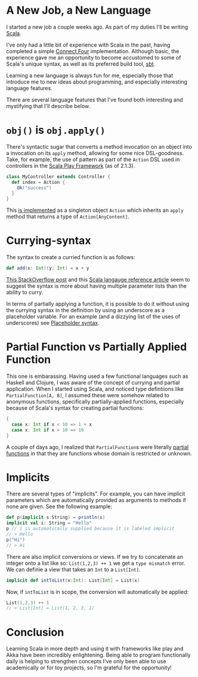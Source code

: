 # A New Job, a New Language

I started a new job a couple weeks ago. As part of my duties I'll be
writing [Scala](). 

I've only had a little bit of experience with Scala in the past, having
completed a simple [Connect Four]() implementation. Although basic, the
experience gave me an opportunity to become accustomed to some of
Scala's unique syntax, as well as its preferred build tool, [sbt]().

Learning a new language is always fun for me, especially those that
introduce me to new ideas about programming, and especially interesting
language features. 

There are several language features that I've found both interesting and
mystifying that I'll describe below.

# `obj()` is `obj.apply()`

There's syntactic sugar that converts a method invocation on an object
into a invocation on its `apply` method, allowing for some nice
DSL-goodness. Take, for example, the use of pattern as part of the `Action`
DSL used in controllers in the [Scala Play
Framework](http://www.playframework.com/) (as of 2.1.3). 

```scala
class MyController extends Controller {
  def index = Action {
    Ok("success")
  }
}
```

This [is
implemented](https://github.com/playframework/playframework/blob/master/framework/src/play/src/main/scala/play/api/mvc/Action.scala?source=cc) as a singleton object `Action` which inherits an
`apply` method that returns a type of `Action[AnyContent]`. 

# Currying-syntax

The syntax to create a curried function is as follows:

```scala
def add(x: Int)(y: Int) = x + y
```

[This StackOverflow
post](http://stackoverflow.com/questions/6803211/whats-the-difference-between-multiple-parameters-lists-and-multiple-parameters)
and this [Scala langauge reference
article](http://www.scala-lang.org/old/node/135) seem to suggest the
syntax is more about having multiple parameter lists than the ability to
curry. 

In terms of partially applying a function, it is possible to do it
without using the currying syntax in the definition by using an
underscore as a placeholder variable. For an example (and a dizzying
list of the uses of underscores) see [Placeholder
syntax](http://stackoverflow.com/questions/8000903/what-are-all-the-uses-of-an-underscore-in-scala). 

# Partial Function vs Partially Applied Function

This one is embarassing. Having used a few functional languages such as
Haskell and Clojure, I was aware of the concept of currying and partial
application. When I started using Scala, and noticed type defintiions
like `PartialFunction[A, B]`, I assumed these were somehow related to
anonymous functions, specifically partially-applied functions,
especially because of Scala's syntax for creating partial functions:

```scala
{
  case x: Int if x < 10 => 1 + x
  case x: Int if x > 10 => 10
}
```

A couple of days ago, I realized that `PartialFunction`s were literally
[partial functions](http://en.wikipedia.org/wiki/Partial_function) in
that they are functions whose domain is restricted or unknown.

# Implicits

There are several types of "implicits". For example, you can have
implicit parameters which are automatically provided as arguments to
methods if none are given. See the following example:

```scala
def p(implicit s:String) = println(s)
implicit val i: String = "Hello"
p // i is automatically supplied because it is labeled implicit
// > Hello
p("Hi")
// > Hi
``` 

There are also implicit conversions or views. If we try to concatenate
an integer onto a list like so: `List(1,2,3) ++ 1` we get a `type mismatch` 
error. We can definie a view that takes an `Int` to a `List[Int]`.

```scala
implicit def intToList(x:Int): List[Int] = List(x)
```

Now, if `intToList` is in scope, the conversion will automatically be
applied:

```scala
List(1,2,3) ++ 1
// > List[Int] = List(1, 2, 3, 1)
```

# Conclusion

Learning Scala in more depth and using it with frameworks like play and
Akka have been incredibly enlightening. Being able to program
functionally daily is helping to strengthen concepts I've only been able
to use academically or for toy projects, so I'm grateful for the
opportunity!

